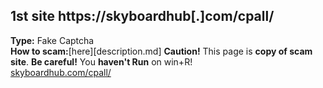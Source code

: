 ## 1st site https://skyboardhub[.]com/cpall/  
**Type:** Fake Captcha    
**How to scam:**[here][description.md]
**Caution!** This page is **copy of scam site**. **Be careful!** You **haven't Run** on win+R!  
[skyboardhub.com/cpall/](./skyboardhub-com/cpall/)  

